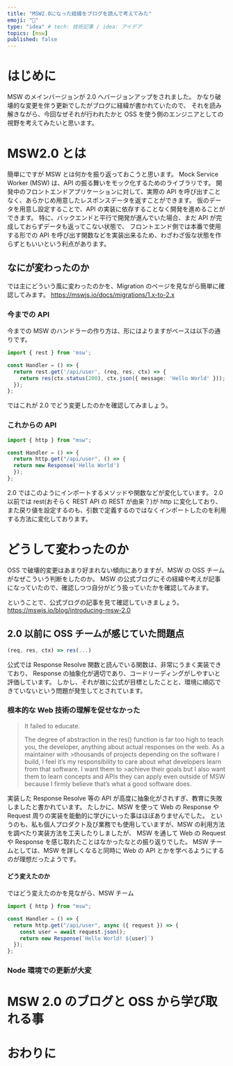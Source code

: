 ```yaml
---
title: "MSW2.0になった経緯をブログを読んで考えてみた"
emoji: "📌"
type: "idea" # tech: 技術記事 / idea: アイデア
topics: [msw]
published: false
---
```


# はじめに

MSW のメインバージョンが 2.0 へバージョンアップをされました。
かなり破壊的な変更を伴う更新でしたがブログに経緯が書かれていたので、
それを読み解きながら、今回なぜそれが行われたかと OSS を使う側のエンジニアとしての視野を考えてみたいと思います。

# MSW2.0 とは

簡単にですが MSW とは何かを振り返っておこうと思います。
Mock Service Worker (MSW) は、API の振る舞いをモック化するためのライブラリです。
開発中のフロントエンドアプリケーションに対して、実際の API を呼び出すことなく、あらかじめ用意したレスポンスデータを返すことができます。
仮のデータを用意し設定することで、API の実装に依存することなく開発を進めることができます。
特に、バックエンドと平行で開発が進んでいた場合、まだ API が完成しておらずデータも返ってこない状態で、
フロントエンド側では本番で使用する形での API を呼び出す関数などを実装出来るため、わざわざ仮な状態を作らずともいいという利点があります。

## なにが変わったのか

では主にどういう風に変わったのかを、Migration のページを見ながら簡単に確認してみます。
https://mswjs.io/docs/migrations/1.x-to-2.x

### 今までの API

今までの MSW のハンドラーの作り方は、形にはよりますがベースは以下の通りです。

```ts
import { rest } from 'msw';

const Handler = () => {
  return rest.get('/api/user', (req, res, ctx) => {
    return res(ctx.status(200), ctx.json({ message: 'Hello World' }));
  });
};
```

ではこれが 2.0 でどう変更したのかを確認してみましょう。

### これからの API

```ts
import { http } from "msw";

const Handler = () => {
  return http.get("/api/user", () => {
  return new Response('Hello World')
  });
};
```

2.0 ではこのようにインポートするメソッドや関数などが変化しています。
2.0 以前では rest(おそらく REST API の REST が由来？)が http に変化しており、
また戻り値を設定するのも、引数で定義するのではなくインポートしたのを利用する方法に変化しております。

# どうして変わったのか

OSS で破壊的変更はあまり好まれない傾向にありますが、MSW の OSS チームがなぜこういう判断をしたのか。
MSW の公式ブログにその経緯や考えが記事になっていたので、確認しつつ自分がどう扱っていたかを確認してみます。

ということで、公式ブログの記事を見て確認していきましょう。
https://mswjs.io/blog/introducing-msw-2.0

## 2.0 以前に OSS チームが感じていた問題点

```ts
(req, res, ctx) => res(...)
```

公式では Response Resolve 関数と読んでいる関数は、非常にうまく実装できており、
Response の抽象化が適切であり、コードリーディングがしやすいと評価しています。
しかし、それが故に公式が目標としたことと、環境に順応できていないという問題が発生してとされています。

### 根本的な Web 技術の理解を促せなかった

> It failed to educate.
>
> The degree of abstraction in the res() function is far too high to teach you, the developer, anything about actual responses on the web. As a maintainer with >thousands of projects depending on the software I build, I feel it’s my responsibility to care about what developers learn from that software. I want them to >achieve their goals but I also want them to learn concepts and APIs they can apply even outside of MSW because I firmly believe that’s what a good software does.

実装した Response Resolve 等の API が高度に抽象化がされすぎ、教育に失敗しましたと書かれています。
たしかに、MSW を使って Web の Response や Request 周りの実装を能動的に学びにいった事はほぼありませんでした。
というのも、私も個人プロダクト及び業務でも使用していますが、MSW の利用方法を調べたり実装方法を工夫したりしましたが、
MSW を通して Web の Request や Response を感じ取れたことはなかったなとの振り返りでした。
MSW チームとしては、MSW を詳しくなると同時に Web の API とかを学べるようにするのが理想だったようです。

#### どう変えたのか

ではどう変えたのかを見ながら、MSW チーム

```ts
import { http } from "msw";

const Handler = () => {
  return http.get("/api/user", async ({ request }) => {
    const user = await request.json();
    return new Response(`Hello World! ${user}`)
  });
};
```

### Node 環境での更新が大変

# MSW 2.0 のブログと OSS から学び取れる事

# おわりに
